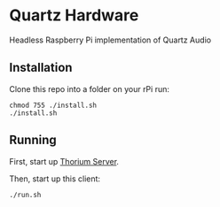 # Quartz Hardware

Headless Raspberry Pi implementation of Quartz Audio

## Installation
Clone this repo into a folder on your rPi
run:
```
chmod 755 ./install.sh
./install.sh
```

## Running

First, start up [Thorium Server](https://thoriumsim.com).

Then, start up this client:

```
./run.sh
```

